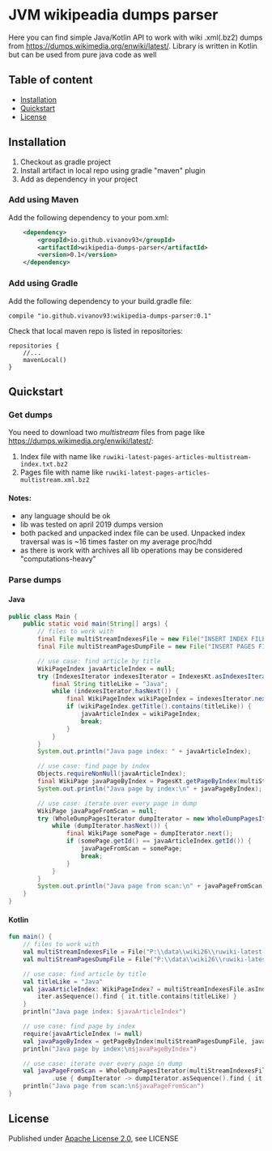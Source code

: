 # JVM wikipeadia dumps parser

Here you can find simple Java/Kotlin API to work with wiki .xml(.bz2) dumps from https://dumps.wikimedia.org/enwiki/latest/.
Library is written in Kotlin but can be used from pure java code as well

## Table of content

- [Installation](#installation)
- [Quickstart](#quickstart)   
- [License](#license)

## Installation

1) Checkout as gradle project
2) Install artifact in local repo using gradle "maven" plugin
3) Add as dependency in your project
### Add using Maven

Add the following dependency to your pom.xml:

```xml
    <dependency>
        <groupId>io.github.vivanov93</groupId>
        <artifactId>wikipedia-dumps-parser</artifactId>
        <version>0.1</version>
    </dependency>
```

### Add using Gradle

Add the following dependency to your build.gradle file:

    compile "io.github.vivanov93:wikipedia-dumps-parser:0.1"
    

Check that local maven repo is listed in repositories:

    repositories {
        //...
        mavenLocal()
    }
    
  

## Quickstart

### Get dumps
You need to download two *multistream* files from page like https://dumps.wikimedia.org/enwiki/latest/:
1) Index file with name like ```ruwiki-latest-pages-articles-multistream-index.txt.bz2```
2) Pages file with name like ```ruwiki-latest-pages-articles-multistream.xml.bz2```

#### Notes:
- any language should be ok
- lib was tested on april 2019 dumps version
- both packed and unpacked index file can be used. Unpacked index traversal was is ~16 times faster on my average proc/hdd
- as there is work with archives all lib operations may be considered "computations-heavy" 

### Parse dumps

#### Java
```java
public class Main {
    public static void main(String[] args) {
        // files to work with
        final File multiStreamIndexesFile = new File("INSERT INDEX FILE PATH");
        final File multiStreamPagesDumpFile = new File("INSERT PAGES FILE PATH");

        // use case: find article by title
        WikiPageIndex javaArticleIndex = null;
        try (IndexesIterator indexesIterator = IndexesKt.asIndexesIterator(multiStreamIndexesFile)) {
            final String titleLike = "Java";
            while (indexesIterator.hasNext()) {
                final WikiPageIndex wikiPageIndex = indexesIterator.next();
                if (wikiPageIndex.getTitle().contains(titleLike)) {
                    javaArticleIndex = wikiPageIndex;
                    break;
                }
            }
        }
        System.out.println("Java page index: " + javaArticleIndex);

        // use case: find page by index
        Objects.requireNonNull(javaArticleIndex);
        final WikiPage javaPageByIndex = PagesKt.getPageByIndex(multiStreamPagesDumpFile, javaArticleIndex);
        System.out.println("Java page by index:\n" + javaPageByIndex);

        // use case: iterate over every page in dump
        WikiPage javaPageFromScan = null;
        try (WholeDumpPagesIterator dumpIterator = new WholeDumpPagesIterator(multiStreamIndexesFile, multiStreamPagesDumpFile)) {
            while (dumpIterator.hasNext()) {
                final WikiPage somePage = dumpIterator.next();
                if (somePage.getId() == javaArticleIndex.getId()) {
                    javaPageFromScan = somePage;
                    break;
                }
            }
        }
        System.out.println("Java page from scan:\n" + javaPageFromScan);
    }
}
```

#### Kotlin
```Kotlin
fun main() {
    // files to work with
    val multiStreamIndexesFile = File("P:\\data\\wiki26\\ruwiki-latest-pages-articles-multistream-index.txt")
    val multiStreamPagesDumpFile = File("P:\\data\\wiki26\\ruwiki-latest-pages-articles-multistream.xml.bz2")

    // use case: find article by title
    val titleLike = "Java"
    val javaArticleIndex: WikiPageIndex? = multiStreamIndexesFile.asIndexesIterator().use { iter ->
        iter.asSequence().find { it.title.contains(titleLike) }
    }
    println("Java page index: $javaArticleIndex")

    // use case: find page by index
    require(javaArticleIndex != null)
    val javaPageByIndex = getPageByIndex(multiStreamPagesDumpFile, javaArticleIndex)
    println("Java page by index:\n$javaPageByIndex")

    // use case: iterate over every page in dump
    val javaPageFromScan = WholeDumpPagesIterator(multiStreamIndexesFile, multiStreamPagesDumpFile)
            .use { dumpIterator -> dumpIterator.asSequence().find { it.id == javaArticleIndex.id } }
    println("Java page from scan:\n$javaPageFromScan")
}
```

## License

Published under [Apache License 2.0](http://www.apache.org/licenses/LICENSE-2.0), see LICENSE